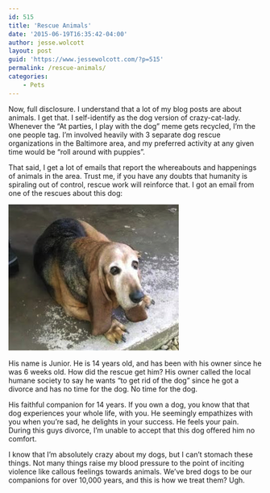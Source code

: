 ```yaml
---
id: 515
title: 'Rescue Animals'
date: '2015-06-19T16:35:42-04:00'
author: jesse.wolcott
layout: post
guid: 'https://www.jessewolcott.com/?p=515'
permalink: /rescue-animals/
categories:
    - Pets
---
```


Now, full disclosure. I understand that a lot of my blog posts are about animals. I get that. I self-identify as the dog version of crazy-cat-lady. Whenever the “At parties, I play with the dog” meme gets recycled, I’m the one people tag. I’m involved heavily with 3 separate dog rescue organizations in the Baltimore area, and my preferred activity at any given time would be “roll around with puppies”.

That said, I get a lot of emails that report the whereabouts and happenings of animals in the area. Trust me, if you have any doubts that humanity is spiraling out of control, rescue work will reinforce that. I got an email from one of the rescues about this dog:

![NewImage](/assets/img/2015/06/NewImage.png)

His name is Junior. He is 14 years old, and has been with his owner since he was 6 weeks old. How did the rescue get him? His owner called the local humane society to say he wants “to get rid of the dog” since he got a divorce and has no time for the dog. No time for the dog.

His faithful companion for 14 years. If you own a dog, you know that that dog experiences your whole life, with you. He seemingly empathizes with you when you’re sad, he delights in your success. He feels your pain. During this guys divorce, I’m unable to accept that this dog offered him no comfort.

I know that I’m absolutely crazy about my dogs, but I can’t stomach these things. Not many things raise my blood pressure to the point of inciting violence like callous feelings towards animals. We’ve bred dogs to be our companions for over 10,000 years, and this is how we treat them? Ugh.